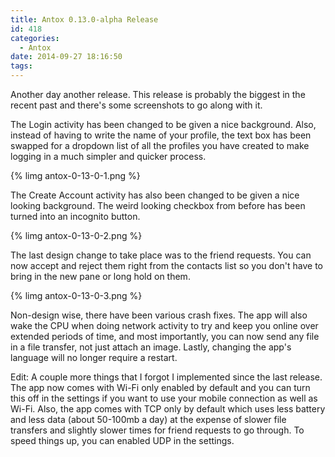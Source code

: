 ```yaml
---
title: Antox 0.13.0-alpha Release
id: 418
categories:
  - Antox
date: 2014-09-27 18:16:50
tags:
---
```


Another day another release. This release is probably the biggest in the recent past and there's some screenshots to go along with it.

The Login activity has been changed to be given a nice background. Also, instead of having to write the name of your profile, the text box has been swapped for a dropdown list of all the profiles you have created to make logging in a much simpler and quicker process.

<!-- more -->

{% limg antox-0-13-0-1.png %}

The Create Account activity has also been changed to be given a nice looking background. The weird looking checkbox from before has been turned into an incognito button.

{% limg antox-0-13-0-2.png %}

The last design change to take place was to the friend requests. You can now accept and reject them right from the contacts list so you don't have to bring in the new pane or long hold on them.

{% limg antox-0-13-0-3.png %}

Non-design wise, there have been various crash fixes. The app will also wake the CPU when doing network activity to try and keep you online over extended periods of time, and most importantly, you can now send any file in a file transfer, not just attach an image. Lastly, changing the app's language will no longer require a restart.

Edit: A couple more things that I forgot I implemented since the last release. The app now comes with Wi-Fi only enabled by default and you can turn this off in the settings if you want to use your mobile connection as well as Wi-Fi. Also, the app comes with TCP only by default which uses less battery and less data (about 50-100mb a day) at the expense of slower file transfers and slightly slower times for friend requests to go through. To speed things up, you can enabled UDP in the settings.
